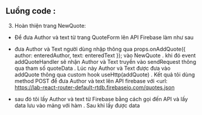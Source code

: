 ## Luồng code :

3. Hoàn thiện trang NewQuote:

- Để đưa Author và text từ trang QuoteForm lên API Firebase làm như sau

* đưa Author và Text người dùng nhập thông qua
  props.onAddQuote({ author: enteredAuthor, text: enteredText }); vào NewQuote . khi đó event addQuoteHandler sẽ nhận Author và Text truyền vào sendRequest thông qua tham số quoteData . Lúc này Author và Text được đưa vào addQuote thông qua custom hook useHttp(addQuote) . Kết quả tôi dùng method POST để đưa Author và text lên API firebase với <url: https://lab-react-router-default-rtdb.firebaseio.com/quotes.json

- sau đó tôi lấy Author và text từ Firebase bằng cách gọi đến API và lấy data lưu vào mảng <transformedQuotes> với hàm <getAllQuotes>. Sau khi lấy được data
